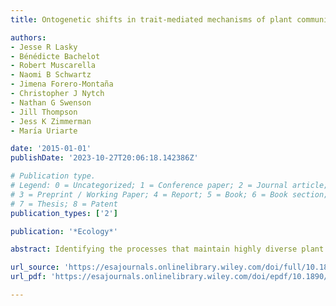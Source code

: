 ```yaml
---
title: Ontogenetic shifts in trait-mediated mechanisms of plant community assembly

authors:
- Jesse R Lasky
- Bénédicte Bachelot
- Robert Muscarella
- Naomi B Schwartz
- Jimena Forero-Montaña
- Christopher J Nytch
- Nathan G Swenson
- Jill Thompson
- Jess K Zimmerman
- Marı́a Uriarte

date: '2015-01-01'
publishDate: '2023-10-27T20:06:18.142386Z'

# Publication type.
# Legend: 0 = Uncategorized; 1 = Conference paper; 2 = Journal article;
# 3 = Preprint / Working Paper; 4 = Report; 5 = Book; 6 = Book section;
# 7 = Thesis; 8 = Patent
publication_types: ['2']

publication: '*Ecology*'

abstract: Identifying the processes that maintain highly diverse plant communities remains a central goal in ecology. Species variation in growth and survival rates across ontogeny, represented by tree size classes and life history stage-specific niche partitioning, are potentially important mechanisms for promoting forest diversity. However, the role of ontogeny in mediating competitive dynamics and promoting functional diversity is not well understood, particular in high-diversity systems such as tropical forests. The interaction between interspecific functional trait variation and ontogenetic shifts in competitive dynamics may yield insights into the ecophysiological mechanisms promoting community diversity. We investigated how functional trait (seed size, maximum height, SLA, leaf N, and wood density) associations with growth, survival, and response to competing neighbors differ among seedlings and two size classes of trees in a subtropical rain forest in Puerto Rico. We used a hierarchical Bayes model of diameter growth and survival to infer trait relationships with ontogenetic change in competitive dynamics. Traits were more strongly associated with average growth and survival than with neighborhood interactions, and were highly consistent across ontogeny for most traits. The associations between trait values and tree responses to crowding by neighbors showed significant shifts as trees grew. Large trees exhibited greater growth as the difference in species trait values among neighbors increased, suggesting trait-associated niche partitioning was important for the largest size class. Our results identify potential axes of niche partitioning and performance-equalizing functional trade-offs across ontogeny, promoting species coexistence in this diverse forest community.

url_source: 'https://esajournals.onlinelibrary.wiley.com/doi/full/10.1890/14-1809.1'
url_pdf: 'https://esajournals.onlinelibrary.wiley.com/doi/epdf/10.1890/14-1809.1'

---
```

